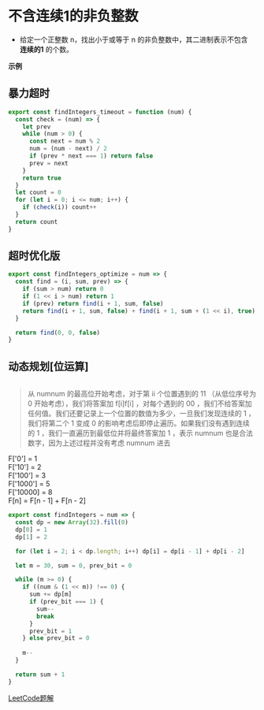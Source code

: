 # 不含连续1的非负整数

- 给定一个正整数 n，找出小于或等于 n 的非负整数中，其二进制表示不包含 **连续的1** 的个数。

**示例**

## 暴力超时
```js
export const findIntegers_timeout = function (num) {
  const check = (num) => {
    let prev
    while (num > 0) {
      const next = num % 2
      num = (num - next) / 2
      if (prev * next === 1) return false
      prev = next
    }
    return true
  }
  let count = 0
  for (let i = 0; i <= num; i++) {
    if (check(i)) count++
  }
  return count
}
```

## 超时优化版

```javascript
export const findIntegers_optimize = num => {
  const find = (i, sum, prev) => {
    if (sum > num) return 0
    if (1 << i > num) return 1
    if (prev) return find(i + 1, sum, false)
    return find(i + 1, sum, false) + find(i + 1, sum + (1 << i), true)
  }

  return find(0, 0, false)
}
```

## 动态规划[位运算]

<div class="viewer-wraper">
  <div class="image-viewer-box" v-viewer="{inline: true, navbar: false, title: false}">
    <img v-for="imgUrl of [`${$cloudUrl}img/4d551f5d1a5c37b1eeb6200bbde4705241b874e9a09f4211e9d6ba88861b0a7c-image.png`, `${$cloudUrl}img/6c2d8465fea65c7030cd9ba345eed8600502c1293f8c45adcd1edff50d2b86b2-image.png`, `${$cloudUrl}img/8d91e9e1528c3127c9e6db707d84b0b956f827254438a864ea27f397f33a5b10-image.png`, `${$cloudUrl}img/ba7c002a0320948c90f2f69f87b86e5558611610b60d4dd0d37126ff88d05779-image.png`, `${$cloudUrl}img/6fd5af4c533c928b3770e6ebe6120c238aea1aa0fc49e3d4af7c7cdba90ad177-image.png`, `${$cloudUrl}img/98e76e92064de01381538d2b9f4b64be46f14b825e12b33d6f277ed006f42cac-image.png`, `${$cloudUrl}img/6716ad7f9b676ec98e86cda81a8fa5859b3ba51858c219fc622b17782d842b90-image.png`, `${$cloudUrl}img/359dd86ff0513658aad53e059d7b7b1d65428bc00930e2201eb2a56c8786f0b2-image.png`]" :src="imgUrl" :key="imgUrl" />
  </div>
</div> 

> 从 numnum 的最高位开始考虑，对于第 ii 个位置遇到的 11 （从低位序号为 0 开始考虑），我们将答案加 f[i]f[i] ，对每个遇到的 00 ，我们不给答案加任何值。我们还要记录上一个位置的数值为多少，一旦我们发现连续的 1 ，我们将第二个 1 变成 0 的影响考虑后即停止遍历。如果我们没有遇到连续的 1 ，我们一直遍历到最低位并将最终答案加 1 ，表示 numnum 也是合法数字，因为上述过程并没有考虑 numnum 进去

F['0'] = 1  
F['10'] = 2  
F['100'] = 3  
F['1000'] = 5  
F['10000] = 8  
F[n] = F[n - 1] + F[n - 2]  


```js
export const findIntegers = num => {
  const dp = new Array(32).fill(0)
  dp[0] = 1
  dp[1] = 2

  for (let i = 2; i < dp.length; i++) dp[i] = dp[i - 1] + dp[i - 2]

  let m = 30, sum = 0, prev_bit = 0

  while (m >= 0) {
    if ((num & (1 << m)) !== 0) {
      sum += dp[m]
      if (prev_bit === 1) {
        sum--
        break
      }
      prev_bit = 1
    } else prev_bit = 0
    
    m--
  }

  return sum + 1
}
```

<CodeTest style="margin-top: 20px;" mode="findIntegers" />

[LeetCode题解](https://leetcode-cn.com/problems/non-negative-integers-without-consecutive-ones/solution/bu-han-lian-xu-1de-fei-fu-zheng-shu-by-leetcode/)

<vTalk />
